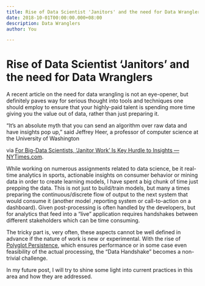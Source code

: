 ```yaml
---
title: Rise of Data Scientist 'Janitors' and the need for Data Wranglers
date: 2018-10-01T00:00:00.000+08:00
description: Data Wranglers
author: You

---
```

# Rise of Data Scientist ‘Janitors’ and the need for Data Wranglers

  
A recent article on the need for data wrangling is not an eye-opener, but definitely paves way for serious thought into tools and techniques one should employ to ensure that your highly-paid talent is spending more time giving you the value out of data, rather than just preparing it.

“It’s an absolute myth that you can send an algorithm over raw data and have insights pop up,” said Jeffrey Heer, a professor of computer science at the University of Washington

via [For Big-Data Scientists, ‘Janitor Work’ Is Key Hurdle to Insights — NYTimes.com](http://www.nytimes.com/2014/08/18/technology/for-big-data-scientists-hurdle-to-insights-is-janitor-work.html?hpw&action=click&pgtype=Homepage&version=HpHedThumbWell&module=well-region&region=bottom-well&WT.nav=bottom-well).

While working on numerous assignments related to data science, be it real-time analytics in sports, actionable insights on consumer behavior or mining data in order to create learning models, I have spent a big chunk of time just prepping the data. This is not just to build/train models, but many a times preparing the continuous/discrete flow of output to the next system that would consume it (another model ,reporting system or call-to-action on a dashboard). Given post-processing is often handled by the developers, but for analytics that feed into a “live” application requires handshakes between different stakeholders which can be time consuming.

The tricky part is, very often, these aspects cannot be well defined in advance if the nature of work is new or experimental. With the rise of [Polyglot Persistence](http://martinfowler.com/bliki/PolyglotPersistence.html), which ensures performance or in some case even feasibility of the actual processing, the “Data Handshake” becomes a non-trivial challenge.

In my future post, I will try to shine some light into current practices in this area and how they are addressed.
